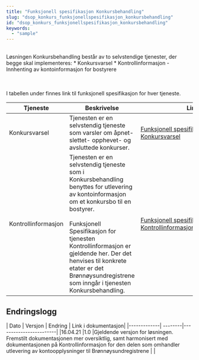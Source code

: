 ```yaml
---
title: "Funksjonell spesifikasjon Konkursbehandling"
slug: "dsop_konkurs_funksjonellspesifikasjon_konkursbehandling"
id: "dsop_konkurs_funksjonellspesifikasjon_konkursbehandling"
keywords:
  - "sample"
---
```


<br>
Løsningen Konkursbehandling består av to selvstendige tjenester, der begge skal implementeres: 
* Konkursvarsel
* Kontrollinformasjon - Innhenting av kontoinformasjon for bostyrere

<br><br>
I tabellen under finnes link til funksjonell spesifikasjon for hver tjeneste.

|Tjeneste  | Beskrivelse | Link                                                                                                                                                         |
| ----- | ----- |--------------------------------------------------------------------------------------------------------------------------------------------------------------|
|Konkursvarsel | Tjenesten er en selvstendig tjeneste som varsler om åpnet- slettet- opphevet- og avsluttede konkurser.  | [Funksjonell spesifikasjon Konkursvarsel](https://dokumentasjon.dsop.no/dsop_konkurs_funksjonellspesifikasjon.html)                         |
|Kontrollinformasjon |Tjenesten er en selvstendig tjeneste som i Konkursbehandling benyttes for utlevering av kontoinformasjon om et konkursbo til en bostyrer. <br><br>Funksjonell Spesifikasjon for tjenesten Kontrollinformasjon er gjeldende her. Der det henvises til konkrete etater er det Brønnøysundregistrene som inngår i tjenesten Konkursbehandling.| [Funksjonell spesifikasjon Kontrollinformasjon](https://dokumentasjon.dsop.no/dsop_kontroll_functionalspecification.html){:target="_blank"} |


## Endringslogg

| Dato         | Versjon | Endring  | Link i dokumentasjon|
|-------------| --------|------------------------|
|16.04.21    |1.0  |Gjeldende versjon for løsningen. <br>Fremstilt dokumentasjonen mer oversiktlig, samt harmonisert med dokumentasjonen på Kontrollinformasjon for den delen som omhandler utlevering av kontoopplysninger til Brønnøysundregistrene  |  |
